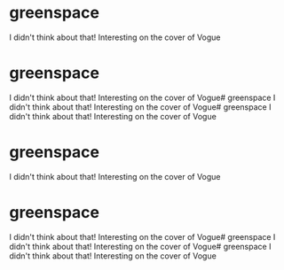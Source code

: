 # greenspace
I didn't think about that! Interesting on the cover of Vogue
# greenspace 
I didn't think about that! Interesting on the cover of Vogue# greenspace
I didn't think about that! Interesting on the cover of Vogue# greenspace 
I didn't think about that! Interesting on the cover of Vogue 
# greenspace
I didn't think about that! Interesting on the cover of Vogue
# greenspace 
I didn't think about that! Interesting on the cover of Vogue# greenspace 
I didn't think about that! Interesting on the cover of Vogue# greenspace
I didn't think about that! Interesting on the cover of Vogue
 
